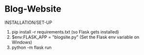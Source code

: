 # Blog-Website

INSTALLATION/SET-UP
1. pip install -r requirements.txt (so Flask gets installed)
2. $env:FLASK_APP = "blogsite.py" (Set the Flask env variable on Windows)
3. python -m flask run
